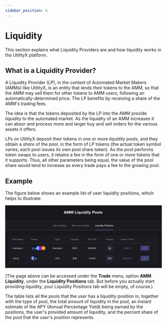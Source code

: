 ```yaml
---
sidebar_position: 6
---
```


# Liquidity

This section explains what Liquidity Providers are and how liquidity works in the UtilityX platform.

## What is a Liquidity Provider?

A Liquidity Provider (LP), in the context of Automated Market Makers (AMMs) like UtilityX, is an entity that lends their tokens to the AMM, so that the AMM may sell them for other tokens to AMM users, following an automatically-determined price. The LP benefits by receiving a share of the AMM's trading fees.

The idea is that the tokens deposited by the LP into the AMM provide _liquidity_ to the automated market. As the liquidity of an AMM increases it can absor and process more and larger buy and sell orders for the various assets it offers.

LPs on UtilityX deposit their tokens in one or more _liquidity pools_, and they obtain a _share_ of the pool, in the form of LP tokens (the actual token symbol varies; each pool issues its own pool share token). As the pool performs token swaps to users, it retains a fee in the form of one or more tokens that it supports. Thus, all other parameters being equal, the value of the pool share would tend to increase as every trade pays a fee to the growing pool.

## Example

The figure below shows an example list of user liquidity positions, which helps to illustrate:

![](fig/liquidity_positions.png)

(The page above can be accessed under the **Trade** menu, option **AMM Liquidity**, under the **Liquidity Positions** tab. But before you actually start providing liquidity, your Liquidity Positions tab will be empty, of course.)

The table lists all the pools that the user has a liquidity position in, together with the type of pool, the total amount of liquidity in the pool, an instant estimate of the APY (Annual Percentage Yield) being earned by the positions, the user's provided amount of liquidity, and the percent share of the pool that the user's position represents.

